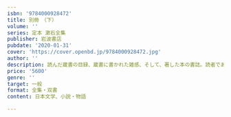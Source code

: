 ```yaml
---
isbn: '9784000928472'
title: 別冊　（下）
volume: ''
series: 定本 漱石全集
publisher: 岩波書店
pubdate: '2020-01-31'
cover: 'https://cover.openbd.jp/9784000928472.jpg'
author: ''
description: 読んだ蔵書の目録、蔵書に書かれた雑感、そして、著した本の書誌。読者であり著者であった漱石の記録。
price: '5600'
genre: ''
target: 一般
format: 全集・双書
content: 日本文学、小説・物語

---
```

